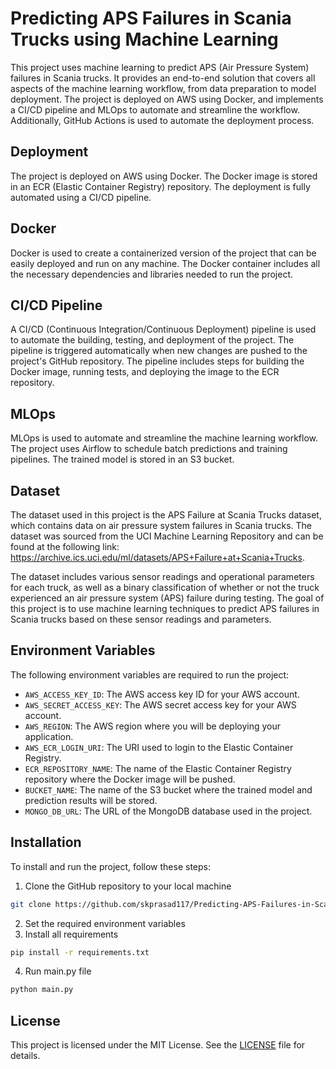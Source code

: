# Predicting APS Failures in Scania Trucks using Machine Learning

This project uses machine learning to predict APS (Air Pressure System) failures in Scania trucks. It provides an end-to-end solution that covers all aspects of the machine learning workflow, from data preparation to model deployment. The project is deployed on AWS using Docker, and implements a CI/CD pipeline and MLOps to automate and streamline the workflow. Additionally, GitHub Actions is used to automate the deployment process.

## Deployment

The project is deployed on AWS using Docker. The Docker image is stored in an ECR (Elastic Container Registry) repository. The deployment is fully automated using a CI/CD pipeline.

## Docker

Docker is used to create a containerized version of the project that can be easily deployed and run on any machine. The Docker container includes all the necessary dependencies and libraries needed to run the project.

## CI/CD Pipeline

A CI/CD (Continuous Integration/Continuous Deployment) pipeline is used to automate the building, testing, and deployment of the project. The pipeline is triggered automatically when new changes are pushed to the project's GitHub repository. The pipeline includes steps for building the Docker image, running tests, and deploying the image to the ECR repository.

## MLOps

MLOps is used to automate and streamline the machine learning workflow. The project uses Airflow to schedule batch predictions and training pipelines. The trained model is stored in an S3 bucket.

## Dataset
The dataset used in this project is the APS Failure at Scania Trucks dataset, which contains data on air pressure system failures in Scania trucks. The dataset was sourced from the UCI Machine Learning Repository and can be found at the following link: https://archive.ics.uci.edu/ml/datasets/APS+Failure+at+Scania+Trucks.

The dataset includes various sensor readings and operational parameters for each truck, as well as a binary classification of whether or not the truck experienced an air pressure system (APS) failure during testing. The goal of this project is to use machine learning techniques to predict APS failures in Scania trucks based on these sensor readings and parameters.

## Environment Variables

The following environment variables are required to run the project:

- `AWS_ACCESS_KEY_ID`: The AWS access key ID for your AWS account.
- `AWS_SECRET_ACCESS_KEY`: The AWS secret access key for your AWS account.
- `AWS_REGION`: The AWS region where you will be deploying your application.
- `AWS_ECR_LOGIN_URI`: The URI used to login to the Elastic Container Registry.
- `ECR_REPOSITORY_NAME`: The name of the Elastic Container Registry repository where the Docker image will be pushed.
- `BUCKET_NAME`: The name of the S3 bucket where the trained model and prediction results will be stored.
- `MONGO_DB_URL`: The URL of the MongoDB database used in the project.


## Installation

To install and run the project, follow these steps:

1. Clone the GitHub repository to your local machine
```bash
git clone https://github.com/skprasad117/Predicting-APS-Failures-in-Scania-Trucks-using-Machine-Learning.git
```
2. Set the required environment variables
3. Install all requirements
```bash
pip install -r requirements.txt
```
4. Run main.py file
```bash
python main.py
```

## License

This project is licensed under the MIT License. See the [LICENSE](LICENSE) file for details.

